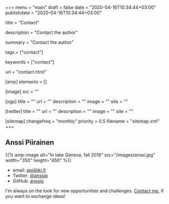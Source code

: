 +++
menu = "main"
draft = false
date = "2020-04-16T10:34:44+03:00"
publishdate = "2020-04-16T10:34:44+03:00"

title = "Contact"

description = "Contact the author"

summary = "Contact the author"

tags = ["contact"]

keywords = ["contact"]

url = "contact.html"

[amp]
    elements = []

[image]
    src = ""

[ogp]
    title = ""
    url = ""
    description = ""
    image = ""
    site = ""

[twitter]
    title = ""
    url = ""
    description = ""
    image = ""
    site = ""

[sitemap]
    changefreq = "monthly"
    priority = 0.5
    filename = "sitemap.xml"
+++

## Anssi Piirainen

{{% amp-image alt="In lake Geneva, fall 2019" src="/images/anssi.jpg" width="350" height="450" %}}

- email: api@iki.fi
- Twitter: [@anssip](https://twitter.com/anssip)
- GitHub: [anssip](https://github.com/anssip)

I'm always on the look for new opportunities and challenges. [Contact me](mailto:api@iki.fi), if you want to exchange ideas!
